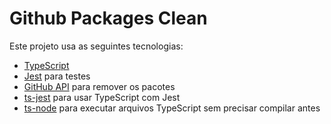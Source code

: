 # Github Packages Clean

Este projeto usa as seguintes tecnologias:

- [TypeScript](https://www.typescriptlang.org/)
- [Jest](https://jestjs.io/) para testes
- [GitHub API](https://docs.github.com/en/rest) para remover os pacotes
- [ts-jest](https://kulshekhar.github.io/ts-jest/) para usar TypeScript com Jest
- [ts-node](https://github.com/TypeStrong/ts-node) para executar arquivos TypeScript sem precisar compilar antes
